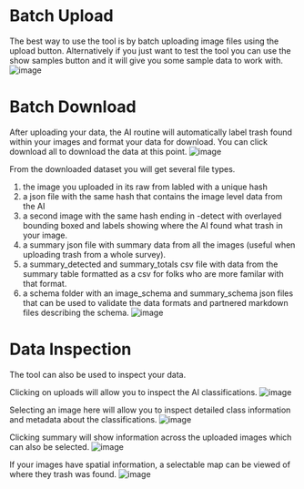 # Batch Upload
The best way to use the tool is by batch uploading image files using the upload button. Alternatively if you just want to test the tool you can use the show samples button and it will give you some sample data to work with. 
![image](https://github.com/code4sac/trash-ai/assets/26821843/c47b35f0-003d-4b32-b0d4-f3067884bd68)

# Batch Download
After uploading your data, the AI routine will automatically label trash found within your images and format your data for download. You can click download all to download the data at this point. 
![image](https://github.com/code4sac/trash-ai/assets/26821843/4cf3f4c6-01e6-457e-8322-179cd4e3e611)

From the downloaded dataset you will get several file types.  
1) the image you uploaded in its raw from labled with a unique hash
2) a json file with the same hash that contains the image level data from the AI
3) a second image with the same hash ending in -detect with overlayed bounding boxed and labels showing where the AI found what trash in your image.
4) a summary json file with summary data from all the images (useful when uploading trash from a whole survey).
5) a summary_detected and summary_totals csv file with data from the summary table formatted as a csv for folks who are more familar with that format.
6) a schema folder with an image_schema and summary_schema json files that can be used to validate the data formats and partnered markdown files describing the schema. 
![image](https://github.com/code4sac/trash-ai/assets/26821843/941f7803-98fa-4d94-a320-3d7ca8280943)

# Data Inspection
The tool can also be used to inspect your data. 

Clicking on uploads will allow you to inspect the AI classifications. 
![image](https://github.com/code4sac/trash-ai/assets/26821843/74c71947-64d8-439e-b1ab-cc27e40db866)

Selecting an image here will allow you to inspect detailed class information and metadata about the classifications. 
![image](https://github.com/code4sac/trash-ai/assets/26821843/ee812b67-c5d0-42f1-b86b-f63c4ebe3634)

Clicking summary will show information across the uploaded images which can also be selected. 
![image](https://github.com/code4sac/trash-ai/assets/26821843/3084e433-fe01-418e-ad44-9aba86d7046b)

If your images have spatial information, a selectable map can be viewed of where they trash was found. 
![image](https://github.com/code4sac/trash-ai/assets/26821843/da9e6baa-c22d-468b-9915-63a312ea372b)





